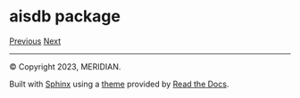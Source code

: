 # aisdb package

[Previous](broken-reference) [Next](broken-reference)

***

© Copyright 2023, MERIDIAN.

Built with [Sphinx](https://www.sphinx-doc.org/) using a [theme](https://github.com/readthedocs/sphinx\_rtd\_theme) provided by [Read the Docs](https://readthedocs.org/).
